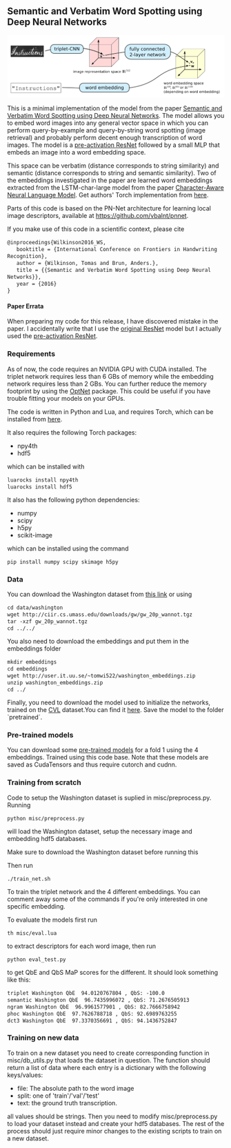 ## Semantic and Verbatim Word Spotting using Deep Neural Networks
![System Architecture](system.png)

This is a minimal implementation of the model from the paper [Semantic and Verbatim Word Spotting using Deep Neural Networks](http://www.diva-portal.org/smash/get/diva2:1044046/FULLTEXT01.pdf). The model allows you to embed word images into any general vector space in which you can perform query-by-example and query-by-string word spotting (image retrieval) and probably perform decent enough transcription of word images. The model is a [pre-activation ResNet](https://arxiv.org/pdf/1603.05027.pdf) followed by a small MLP that embeds an image into a word embedding space.

This space can be verbatim (distance corresponds to string similarity) and semantic (distance corresponds to string and semantic similarity). Two of the embeddings investigated in the paper are learned word embeddings extracted from the LSTM-char-large model from the paper [Character-Aware Neural Language Model](https://arxiv.org/pdf/1508.06615.pdf). Get authors' Torch implementation from [here](https://github.com/yoonkim/lstm-char-cnn).

Parts of this code is based on the PN-Net architecture for learning local image descriptors, available at https://github.com/vbalnt/pnnet.

If you make use of this code in a scientific context, please cite 

```
@inproceedings{Wilkinson2016_WS,
   booktitle = {International Conference on Frontiers in Handwriting Recognition},
   author = {Wilkinson, Tomas and Brun, Anders.},
   title = {{Semantic and Verbatim Word Spotting using Deep Neural Networks}},
   year = {2016}
}
```

#### Paper Errata
When preparing my code for this release, I have discovered mistake in the paper. I accidentally write that I use the [original ResNet](https://arxiv.org/pdf/1512.03385v1.pdf) model but I actually used the [pre-activation ResNet](https://arxiv.org/pdf/1603.05027.pdf).

### Requirements
As of now, the code requires an NVIDIA GPU with CUDA installed. The triplet network requires less than 6 GBs of memory while the embedding network requires less than 2 GBs. You can further reduce the memory footprint by using the [OptNet](https://github.com/fmassa/optimize-net) package. This could be useful if you have trouble fitting your models on your GPUs.

The code is written in Python and Lua, and requires Torch, which can be installed from [here](http://torch.ch/docs/getting-started.html). 

It also requires the following Torch packages: 
 - npy4th
 - hdf5

which can be installed with 
```
luarocks install npy4th
luarocks install hdf5
```

It also has the following python dependencies:
 - numpy
 - scipy
 - h5py
 - scikit-image

which can be installed using the command 
```
pip install numpy scipy skimage h5py
```

### Data
You can download the Washington dataset from [this link](http://ciir.cs.umass.edu/downloads/gw/gw_20p_wannot.tgz) or using 

```
cd data/washington
wget http://ciir.cs.umass.edu/downloads/gw/gw_20p_wannot.tgz
tar -xzf gw_20p_wannot.tgz
cd ../../
```

You also need to download the embeddings and put them in the embeddings folder

```
mkdir embeddings
cd embeddings
wget http://user.it.uu.se/~tomwi522/washington_embeddings.zip
unzip washington_embeddings.zip
cd ../
```

Finally, you need to download the model used to initialize the networks, trained on the [CVL](https://www.caa.tuwien.ac.at/cvl/research/cvl-databases/an-off-line-database-for-writer-retrieval-writer-identification-and-word-spotting/) dataset.You can find it [here](https://uppsala.box.com/s/bbc35q5a171qzpvshiqes670fhuke5ch). Save the model to the folder `pretrained´.

### Pre-trained models 
You can download some [pre-trained models](https://uppsala.box.com/s/o9y7oc05w98xvqttfjvse25vf3zzczng) for a fold 1 using the 4 embeddings. Trained using this code base. Note that these models are saved as CudaTensors and thus require cutorch and cudnn.

### Training from scratch
Code to setup the Washington dataset is suplied in misc/preprocess.py. Running
```
python misc/preprocess.py
```
will load the Washington dataset, setup the necessary image and embedding hdf5 databases. 

Make sure to download the Washington dataset before running this

Then run 

```
./train_net.sh
```

To train the triplet network and the 4 different embeddings. You can comment away some of the commands if you're only interested in one specific embedding.

To evaluate the models first run

```
th misc/eval.lua
```

to extract descriptors for each word image, then run 

```
python eval_test.py
```

to get QbE and QbS MaP scores for the different. It should look something like this:

```
triplet Washington QbE  94.0120767804 , QbS: -100.0
semantic Washington QbE  96.7435996072 , QbS: 71.2676505913
ngram Washington QbE  96.9961577901 , QbS: 82.7666758942
phoc Washington QbE  97.7626788718 , QbS: 92.6989763255
dct3 Washington QbE  97.3370356691 , QbS: 94.1436752847
```

### Training on new data
To train on a new dataset you need to create corresponding function in misc/db_utils.py that loads the dataset in question. The function should return a list of data where each entry is a dictionary with the following keys/values:

 - file: The absolute path to the word image
 - split: one of 'train'/'val'/'test'
 - text: the ground truth transcription.

all values should be strings. Then you need to modify misc/preprocess.py to load your dataset instead and create your hdf5 databases. The rest of the process should just require minor changes to the existing scripts to train on a new dataset.

